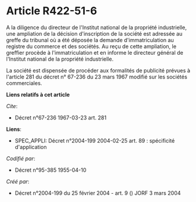 # Article R422-51-6

A la diligence du directeur de l'Institut national de la propriété industrielle, une ampliation de la décision d'inscription
de la société est adressée au greffe du tribunal où a été déposée la demande d'immatriculation au registre du commerce et des
sociétés. Au reçu de cette ampliation, le greffier procède à l'immatriculation et en informe le directeur général de
l'Institut national de la propriété industrielle.

La société est dispensée de procéder aux formalités de publicité prévues à l'article 281 du décret n° 67-236 du 23 mars 1967
modifié sur les sociétés commerciales.

**Liens relatifs à cet article**

_Cite_:

  - Décret n°67-236 1967-03-23 art. 281

**Liens**:

  - SPEC_APPLI: Décret n°2004-199 2004-02-25 art. 89 : spécificité d'application

_Codifié par_:

  - Décret n°95-385 1955-04-10

_Créé par_:

  - Décret n°2004-199 du 25 février 2004 - art. 9 () JORF 3 mars 2004
